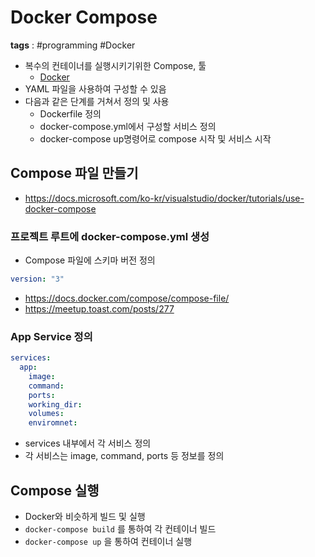 # Docker Compose
**tags** : #programming  #Docker 
- 복수의 컨테이너를 실행시키기위한 Compose, 툴
	- [Docker](Docker.md)
- YAML 파일을 사용하여 구성할 수 있음
- 다음과 같은 단계를 거쳐서 정의 및 사용
	- Dockerfile 정의
	- docker-compose.yml에서 구성할 서비스 정의
	- docker-compose up명령어로 compose 시작 및 서비스 시작

## Compose 파일 만들기
- https://docs.microsoft.com/ko-kr/visualstudio/docker/tutorials/use-docker-compose
### 프로젝트 루트에 docker-compose.yml 생성
- Compose 파일에 스키마 버전 정의

```YAML
version: "3"
```

- https://docs.docker.com/compose/compose-file/
- https://meetup.toast.com/posts/277

### App Service 정의
```YAML
services:
  app:
    image:
	command:
	ports:
	working_dir:
	volumes:
	enviromnet:
```

- services 내부에서 각 서비스 정의
- 각 서비스는 image, command, ports 등 정보를 정의

## Compose 실행
- Docker와 비슷하게 빌드 및 실행
- `docker-compose build` 를 통하여 각 컨테이너 빌드
- `docker-compose up` 을 통하여 컨테이너 실행
